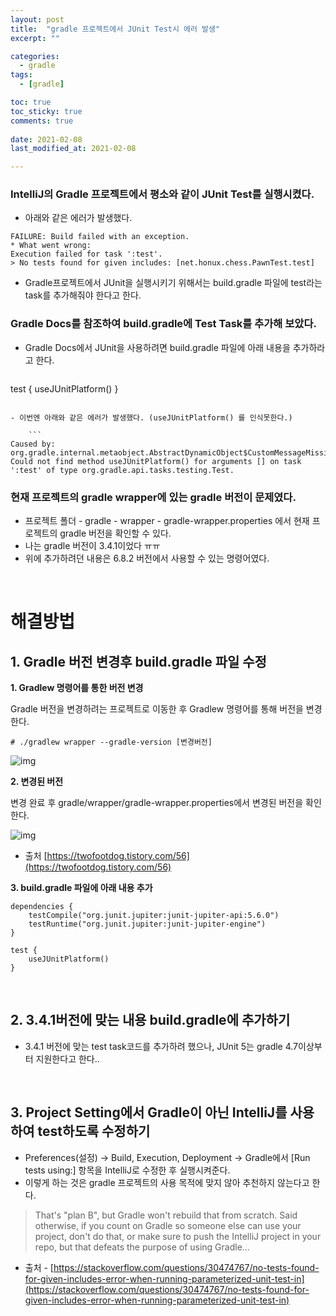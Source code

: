 ```yaml
---
layout: post
title:  "gradle 프로젝트에서 JUnit Test시 에러 발생"
excerpt: ""

categories:
  - gradle
tags:
  - [gradle]

toc: true
toc_sticky: true
comments: true
 
date: 2021-02-08
last_modified_at: 2021-02-08

---
```


### IntelliJ의 Gradle 프로젝트에서 평소와 같이 JUnit Test를 실행시켰다.

- 아래와 같은 에러가 발생했다.

```
FAILURE: Build failed with an exception.
* What went wrong:
Execution failed for task ':test'.
> No tests found for given includes: [net.honux.chess.PawnTest.test]
```

- Gradle프로젝트에서 JUnit을 실행시키기 위해서는 build.gradle 파일에 test라는 task를 추가해줘야 한다고 한다.

### Gradle Docs를 참조하여 build.gradle에 Test Task를 추가해 보았다.

- Gradle Docs에서 JUnit을 사용하려면 build.gradle 파일에 아래 내용을 추가하라고 한다.

	```
test {
    useJUnitPlatform()
}
```

- 이번엔 아래와 같은 에러가 발생했다. (useJUnitPlatform() 를 인식못한다.)

	```
Caused by: org.gradle.internal.metaobject.AbstractDynamicObject$CustomMessageMissingMethodException:  
Could not find method useJUnitPlatform() for arguments [] on task ':test' of type org.gradle.api.tasks.testing.Test.
```



### 현재 프로젝트의 gradle wrapper에 있는 gradle 버전이 문제였다.

- 프로젝트 폴더 - gradle - wrapper - gradle-wrapper.properties 에서 현재 프로젝트의 gradle 버전을 확인할 수 있다.
- 나는 gradle 버전이 3.4.1이었다 ㅠㅠ
- 위에 추가하려던 내용은 6.8.2 버전에서 사용할 수 있는 명령어였다.

<br>

# 해결방법

## 1. Gradle 버전 변경후 build.gradle 파일 수정

**1. Gradlew 명령어를 통한 버전 변경**

Gradle 버전을 변경하려는 프로젝트로 이동한 후 Gradlew 명령어를 통해 버전을 변경한다.

```
# ./gradlew wrapper --gradle-version [변경버전]
```

![img](https://blog.kakaocdn.net/dn/2V5hL/btqDdIBnh68/0GMUJKgxSnwr8AV5WuMA9K/img.png)

**2. 변경된 버전** 

변경 완료 후 gradle/wrapper/gradle-wrapper.properties에서 변경된 버전을 확인한다.

![img](https://blog.kakaocdn.net/dn/d1EMdT/btqDbFZViw7/cXSAm9K5V7gOEGvuyMt3ok/img.png)

- 출처 [https://twofootdog.tistory.com/56](https://twofootdog.tistory.com/56)

**3. build.gradle 파일에 아래 내용 추가**

```
dependencies {
    testCompile("org.junit.jupiter:junit-jupiter-api:5.6.0")
    testRuntime("org.junit.jupiter:junit-jupiter-engine")
}

test {
    useJUnitPlatform()
}
```

<br>

## 2. 3.4.1버전에 맞는 내용 build.gradle에 추가하기

- 3.4.1 버전에 맞는 test task코드를 추가하려 했으나, JUnit 5는 gradle 4.7이상부터 지원한다고 한다..

<br>

## 3. Project Setting에서 Gradle이 아닌 IntelliJ를 사용하여 test하도록 수정하기

- Preferences(설정) -> Build, Execution, Deployment -> Gradle에서 [Run tests using:] 항목을 IntelliJ로 수정한 후 실행시켜준다.
- 이렇게 하는 것은 gradle 프로젝트의 사용 목적에 맞지 않아 추천하지 않는다고 한다.

> That's "plan B", but Gradle won't rebuild that from scratch. Said otherwise, if you count on Gradle so someone else can use your project, don't do that, or make sure to push the IntelliJ project in your repo, but that defeats the purpose of using Gradle...

- 출처 - [https://stackoverflow.com/questions/30474767/no-tests-found-for-given-includes-error-when-running-parameterized-unit-test-in](https://stackoverflow.com/questions/30474767/no-tests-found-for-given-includes-error-when-running-parameterized-unit-test-in)


```